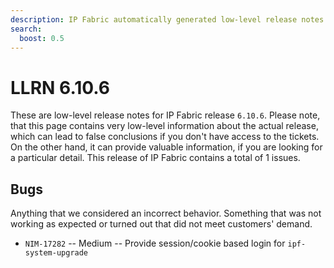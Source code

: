 ```yaml
---
description: IP Fabric automatically generated low-level release notes for version 6.10.6.
search:
  boost: 0.5
---
```


# LLRN 6.10.6

These are low-level release notes for IP Fabric release `6.10.6`. Please note, that this page contains very low-level information about the actual release, which can lead to false conclusions if you don't have access to the tickets. On the other hand, it can provide valuable information, if you are looking for a particular detail. This release of IP Fabric contains a total of 1 issues.

## Bugs

Anything that we considered an incorrect behavior. Something that was not working as expected or turned out that did not meet customers' demand.

- `NIM-17282` -- Medium -- Provide session/cookie based login for `ipf-system-upgrade`

